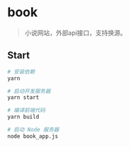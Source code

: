 # book

> 小说网站，外部api接口，支持换源。

## Start

``` bash
# 安装依赖
yarn

# 启动开发服务器
yarn start

# 编译前端代码
yarn build

# 启动 Node 服务器
node book_app.js
```
